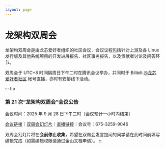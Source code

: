 ```yaml
---
layout: page
---
```


<script setup>
import ChildHeader from '/components/ChildHeader.vue'
</script>

<ChildHeader />

<div class="body_content">

# 龙架构双周会

龙架构双周会是由龙芯爱好者组织的社区会议，会议议程包括针对上游及各 Linux 发行版及其他系统项目的开发进展报告、社区事务报告，以及贡献者讨论及问答环节。

双周会于 UTC+8 时间隔周日下午二时在腾讯会议举办，并同时于 Bilibili [@龙芯爱好者社区](https://space.bilibili.com/70360929) 帐号直播，亦时有安排线下活动。

::: tip 
### 第 21 次“龙架构双周会”会议公告

会议时间：2025 年 9 月 28 日下午二时（会议预计一小时内结束）

[会议链接](https://meeting.tencent.com/dm/AqaXFHNXATyN)｜[双周会幻灯片](https://www.kdocs.cn/l/cgJrHy6VhDcg)｜[直播链接](https://live.bilibili.com/1754798211)｜会议号：675-3259-9046

双周会幻灯片将在**会前停止收集**，希望在双周会发言提问的同学请在此时间前填写编辑完成（如需编辑权限请通过金山文档申请）。
:::

</div>